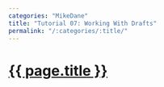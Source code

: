 ```yaml
---
categories: "MikeDane"
title: "Tutorial 07: Working With Drafts"
permalink: "/:categories/:title/"
---
```


# [{{ page.title }}](https://youtu.be/X8jXkW3k2Jg)


